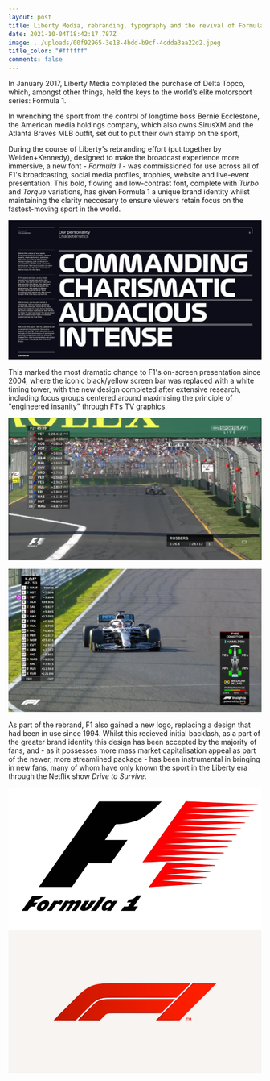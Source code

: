 ```yaml
---
layout: post
title: Liberty Media, rebranding, typography and the revival of Formula 1
date: 2021-10-04T18:42:17.787Z
image: ../uploads/00f92965-3e18-4bdd-b9cf-4cdda3aa22d2.jpeg
title_color: "#ffffff"
comments: false
---
```

In January 2017, Liberty Media completed the purchase of Delta Topco, which, amongst other things, held the keys to the world’s elite motorsport series: Formula 1.

In wrenching the sport from the control of longtime boss Bernie Ecclestone, the American media holdings company, which also owns SirusXM and the Atlanta Braves MLB outfit, set out to put their own stamp on the sport, 

During the course of Liberty's rebranding effort (put together by Weiden+Kennedy), designed to make the broadcast experience more immersive, a new font - *Formula 1* - was commissioned for use across all of F1's broadcasting, social media profiles, trophies, website and live-event presentation. This bold, flowing and low-contrast font, complete with *Turbo* and *Torque* variations, has given Formula 1 a unique brand identity whilst maintaining the clarity neccesary to ensure viewers retain focus on the fastest-moving sport in the world.

![](../uploads/f1_case-study-large_2.jpg)

This marked the most dramatic change to F1's on-screen presentation since 2004, where the iconic black/yellow screen bar was replaced with a white timing tower, with the new design completed after extensive research, including focus groups centered around maximising the principle of "engineered insanity" through F1's TV graphics. 

![](../uploads/2015-australian-gp-new-graphics.png.webp "2015-17 F1 on-screen graphics, from the 2015 Australian Grand Prix")

![](../uploads/screenshot-2019-10-26-01.10.35.jpg "2018-Present F1 on-screen graphics, from the 2019 Japanese Grand Prix")

As part of the rebrand, F1 also gained a new logo, replacing a design that had been in use since 1994. Whilst this recieved initial backlash, as a part of the greater brand identity this design has been accepted by the majority of fans, and - as it possesses more mass market capitalisation appeal as part of the newer, more streamlined package - has been instrumental in bringing in new fans, many of whom have only known the sport in the Liberty era through the Netflix show *Drive to Survive*.

![](../uploads/formula-1-unleashes-new-brand-comparison.jpg "F1 logos, 1994-2017 (top) and 2018-Present (bottom)")